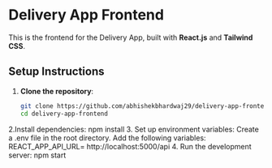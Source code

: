 # Delivery App Frontend

This is the frontend for the Delivery App, built with **React.js** and **Tailwind CSS**.

## Setup Instructions

1. **Clone the repository**:
   ```bash
   git clone https://github.com/abhishekbhardwaj29/delivery-app-frontend.git
   cd delivery-app-frontend
2.Install dependencies:
    npm install
3. Set up environment variables:
   Create a .env file in the root directory.
    Add the following variables:
    REACT_APP_API_URL=  http://localhost:5000/api
4. Run the development server: 
    npm start
